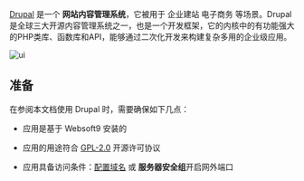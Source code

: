 [Drupal](https://www.drupal.org/) 是一个 **网站内容管理系统**，它被用于 企业建站 电子商务  等场景。Drupal是全球三大开源内容管理系统之一，也是一个开发框架，它的内核中的有功能强大的PHP类库、函数库和API，能够通过二次化开发来构建复杂多用的企业级应用。


![ui](https://libs.websoft9.com/Websoft9/DocsPicture/zh/drupal/drupal-gui-websoft9.png)


## 准备

在参阅本文档使用 Drupal 时，需要确保如下几点：

- 应用是基于 Websoft9 安装的

- 应用的用途符合 [GPL-2.0](https://opensource.org/licenses/GPL-2.0) 开源许可协议

- 应用具备访问条件：[配置域名](./guide/appsetdomain) 或 **服务器安全组**开启网外端口